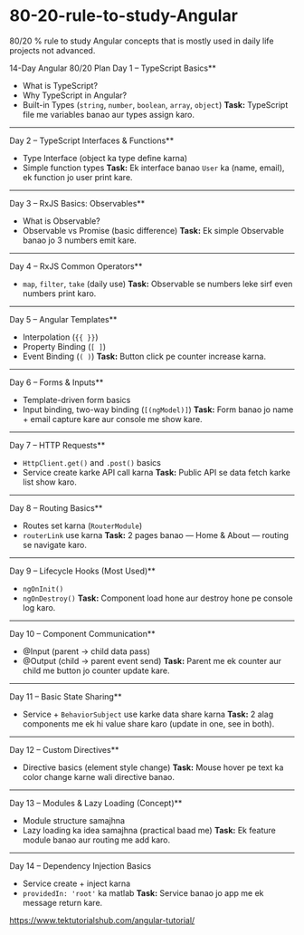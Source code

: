 # 80-20-rule-to-study-Angular
80/20 % rule to study Angular concepts that is mostly used in daily life projects not advanced.


14-Day Angular 80/20 Plan
Day 1 – TypeScript Basics**

* What is TypeScript?
* Why TypeScript in Angular?
* Built-in Types (`string`, `number`, `boolean`, `array`, `object`)
  **Task:** TypeScript file me variables banao aur types assign karo.

---

Day 2 – TypeScript Interfaces & Functions**

* Type Interface (object ka type define karna)
* Simple function types
  **Task:** Ek interface banao `User` ka (name, email), ek function jo user print kare.

---

Day 3 – RxJS Basics: Observables**

* What is Observable?
* Observable vs Promise (basic difference)
  **Task:** Ek simple Observable banao jo 3 numbers emit kare.

---

Day 4 – RxJS Common Operators**

* `map`, `filter`, `take` (daily use)
  **Task:** Observable se numbers leke sirf even numbers print karo.

---

Day 5 – Angular Templates**

* Interpolation (`{{ }}`)
* Property Binding (`[ ]`)
* Event Binding (`( )`)
  **Task:** Button click pe counter increase karna.

---
Day 6 – Forms & Inputs**

* Template-driven form basics
* Input binding, two-way binding (`[(ngModel)]`)
  **Task:** Form banao jo name + email capture kare aur console me show kare.

---

Day 7 – HTTP Requests**

* `HttpClient.get()` and `.post()` basics
* Service create karke API call karna
  **Task:** Public API se data fetch karke list show karo.

---

Day 8 – Routing Basics**

* Routes set karna (`RouterModule`)
* `routerLink` use karna
  **Task:** 2 pages banao — Home & About — routing se navigate karo.

---

Day 9 – Lifecycle Hooks (Most Used)**

* `ngOnInit()`
* `ngOnDestroy()`
  **Task:** Component load hone aur destroy hone pe console log karo.

---

Day 10 – Component Communication**

* @Input (parent → child data pass)
* @Output (child → parent event send)
  **Task:** Parent me ek counter aur child me button jo counter update kare.

---

Day 11 – Basic State Sharing**

* Service + `BehaviorSubject` use karke data share karna
  **Task:** 2 alag components me ek hi value share karo (update in one, see in both).

---

Day 12 – Custom Directives**

* Directive basics (element style change)
  **Task:** Mouse hover pe text ka color change karne wali directive banao.

---

Day 13 – Modules & Lazy Loading (Concept)**

* Module structure samajhna
* Lazy loading ka idea samajhna (practical baad me)
  **Task:** Ek feature module banao aur routing me add karo.

---

Day 14 – Dependency Injection Basics

* Service create + inject karna
* `providedIn: 'root'` ka matlab
  **Task:** Service banao jo app me ek message return kare.



https://www.tektutorialshub.com/angular-tutorial/
